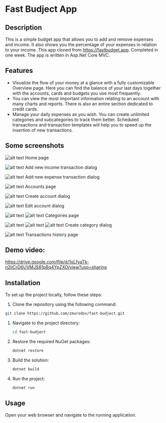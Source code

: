 ﻿
# Fast Budject App

## Description

This is a simple budget app that allows you to add and remove expenses and income. It also shows you the percentage of your expenses in relation to your income. This app cloned from https://fastbudget.app. Completed in one week. The app is written in Asp.Net Core MVC. 

## Features

- Visualize the flow of your money at a glance with a fully customizable Overview page.
  Here you can find the balance of your last days together with the accounts, cards and budgets you use most frequently.
- You can view the most important information relating to an account with many charts and reports.
  There is also an entire section dedicated to credit cards.
- Manage your daily expenses as you wish. You can create unlimited categories and subcategories to track them better. Scheduled transactions and transaction templates will help you to speed up the insertion of new transactions.

## Some screenshots

![alt text](screenshots/screencapture-localhost-5001-2023-07-26-16_54_44.png "Home page")
Home page

![alt text](screenshots/screencapture-localhost-5001-2023-07-26-16_55_05.png "Add new transaction dialog")
Add new income transaction dialog

![alt text](screenshots/screencapture-localhost-5001-2023-07-26-16_55_18.png "Add new transaction dialog")
Add new expense transaction dialog

![alt text](screenshots/screencapture-localhost-5001-Accounts-2023-07-26-17_03_28.png "Accounts page")
Accounts page

![alt text](screenshots/screencapture-localhost-5001-Accounts-2023-07-26-17_03_43.png "Create account dialog")
Create account dialog

![alt text](screenshots/screencapture-localhost-5001-Accounts-2023-07-26-17_04_29.png "Edit account dialog")
Edit account dialog

![alt text](screenshots/screencapture-localhost-5001-Category-2023-07-26-17_04_46.png "Categories page")
![alt text](screenshots/screencapture-localhost-5001-Category-2023-07-26-17_05_02.png "Create category dialog")
Categories page

![alt text](screenshots/screencapture-localhost-5001-Category-2023-07-26-17_05_19.png "Create category dialog")
![alt text](screenshots/screencapture-localhost-5001-Category-2023-07-26-17_05_32.png "Create category dialog")
![alt text](screenshots/screencapture-localhost-5001-Category-2023-07-26-17_05_54.png "Create category dialog")
Create category dialog

![alt text](screenshots/screencapture-localhost-5001-Operations-2023-07-26-17_03_15.png "Transactions history page")
Transactions history page


## Demo video:

https://drive.google.com/file/d/1oLfyaTk-n2iICrD6UVMJS81pBq4YpZXO/view?usp=sharing

## Installation

To set up the project locally, follow these steps:

1. Clone the repository using the following command:

```bash
git clone https://github.com/zmurodov/fast-budject.git
```

1. Navigate to the project directory:

    ```bash
    cd fast-budject
2. Restore the required NuGet packages:

    ```bash
    dotnet restore
3. Build the solution:

    ```bash
    dotnet build

4. Run the project:

    ```bash
    dotnet run


## Usage
Open your web browser and navigate to the running application.
